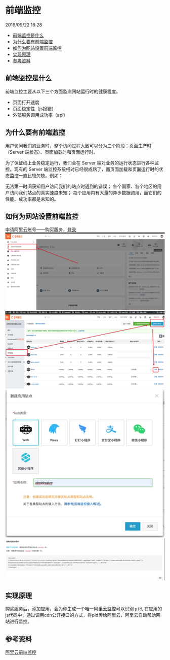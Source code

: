# 前端监控

2019/09/22 16:28

<!-- TOC -->

- [前端监控是什么](#前端监控是什么)
- [为什么要有前端监控](#为什么要有前端监控)
- [如何为网站设置前端监控](#如何为网站设置前端监控)
- [实现原理](#实现原理)
- [参考资料](#参考资料)

<!-- /TOC -->

## 前端监控是什么

前端监控主要从以下三个方面监测网站运行时的健康程度。

- 页面打开速度
- 页面稳定性（js报错）
- 外部服务调用成功率（api）

## 为什么要有前端监控

用户访问我们的业务时，整个访问过程大致可以分为三个阶段：页面生产时（Server 端状态）、页面加载时和页面运行时。

为了保证线上业务稳定运行，我们会在 Server 端对业务的运行状态进行各种监控。现有的 Server 端监控系统相对已经很成熟了，而页面加载和页面运行时的状态监控一直比较欠缺。例如：

无法第一时间获知用户访问我们的站点时遇到的错误；
各个国家、各个地区的用户访问我们站点的真实速度未知；
每个应用内有大量的异步数据调用，而它们的性能、成功率都是未知的。

## 如何为网站设置前端监控

申请阿里云账号——购买服务，[登录](https://signin.aliyun.com/1796066747675887/login.htm)
![前端监控1](../assets/前端监控/前端监控1.jpg)
![前端监控2](../assets/前端监控/前端监控2.jpg)
![前端监控3](../assets/前端监控/前端监控3.jpg)
![前端监控4](../assets/前端监控/前端监控4.jpg)

## 实现原理

购买服务后，添加应用，会为你生成一个唯一阿里云监控可以识别 `pid`, 在应用的js代码中，通过调用cdn公开接口的方式，将pid传给阿里云，阿里云自动帮助网站进行监控。

## 参考资料

[阿里云前端监控](https://help.aliyun.com/document_detail/58652.html?spm=a2c4g.11186623.6.617.d26b3ddfk41C9a)
